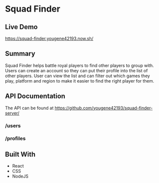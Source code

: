 # Squad Finder
## Live Demo
https://squad-finder.yougene42193.now.sh/
## Summary
Squad Finder helps battle royal players to find other players to group with. Users can create an account so they can put their profile into the list of other players. User can view the list and can filter out which games they play, platform and region to make it easier to find the right player for them.
## API Documentation
The API can be found at https://github.com/yougene42193/squad-finder-server/
### /users
### /profiles
## Built With
* React
* CSS
* NodeJS

